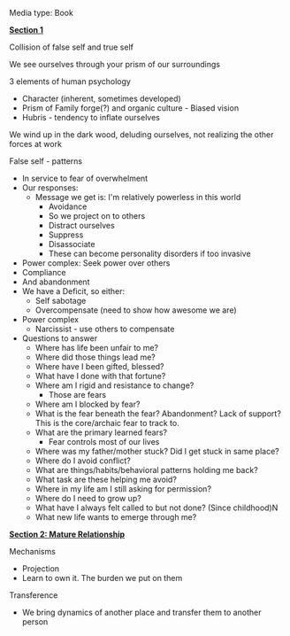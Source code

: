 Media type: Book

**[Section 1](about:blank#Section%201)**

Collision of false self and true self

We see ourselves through your prism of our surroundings

3 elements of human psychology

- Character (inherent, sometimes developed)
- Prism of Family forge(?) and organic culture - Biased vision
- Hubris - tendency to inflate ourselves

We wind up in the dark wood, deluding ourselves, not realizing the other forces at work

False self - patterns

- In service to fear of overwhelment
- Our responses:
    - Message we get is: I'm relatively powerless in this world
        - Avoidance
        - So we project on to others
        - Distract ourselves
        - Suppress
        - Disassociate
        - These can become personality disorders if too invasive
- Power complex: Seek power over others
- Compliance
- And abandonment
- We have a Deficit, so either:
    - Self sabotage
    - Overcompensate (need to show how awesome we are)
- Power complex
    - Narcissist - use others to compensate
- Questions to answer
    - Where has life been unfair to me?
    - Where did those things lead me?
    - Where have I been gifted, blessed?
    - What have I done with that fortune?
    - Where am I rigid and resistance to change?
        - Those are fears
    - Where am I blocked by fear?
    - What is the fear beneath the fear? Abandonment? Lack of support? This is the core/archaic fear to track to.
    - What are the primary learned fears?
        - Fear controls most of our lives
    - Where was my father/mother stuck? Did I get stuck in same place?
    - Where do I avoid conflict?
    - What are things/habits/behavioral patterns holding me back?
    - What task are these helping me avoid?
    - Where in my life am I still asking for permission?
    - Where do I need to grow up?
    - What have I always felt called to but not done? (Since childhood)N
    - What new life wants to emerge through me?

**[Section 2: Mature Relationship](about:blank#Section%202:%20Mature%20Relationship)**

Mechanisms

- Projection
- Learn to own it. The burden we put on them

Transference

- We bring dynamics of another place and transfer them to another person